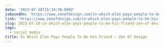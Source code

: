 ```yaml
---
date: '2023-07-18T15:34:38.000Z'
isBasedOn: 'https://www.zenofdesign.com/in-which-elon-pays-people-to-be-his-friend/'
link: 'https://www.zenofdesign.com/in-which-elon-pays-people-to-be-his-friend/'
slug: 2023-07-18-in-which-elon-pays-people-to-be-his-friend-zen-of-design
tags:
  - social media
title: In Which Elon Pays People To Be His Friend – Zen Of Design
---
```


